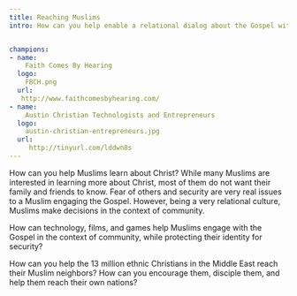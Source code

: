 ```yaml
---
title: Reaching Muslims
intro: How can you help enable a relational dialog about the Gospel with the 2 Billion Muslims globally?


champions:
- name:
    Faith Comes By Hearing
  logo:
    FBCH.png
  url:
   http://www.faithcomesbyhearing.com/
- name:
    Austin Christian Technologists and Entrepreneurs
  logo:
    austin-christian-entrepreneurs.jpg
  url:
     http://tinyurl.com/lddwn8s
---
```

How can you help Muslims learn about Christ? While many Muslims are interested in learning more about Christ, most of them do not want their family and friends to know. Fear of others and security are very real issues to a Muslim engaging the Gospel. However, being a very relational culture, Muslims make decisions in the context of community.

How can technology, films, and games help Muslims engage with the Gospel in the context of community, while protecting their identity for security?

How can you help the 13 million ethnic Christians in the Middle East reach their Muslim neighbors? How can you encourage them, disciple them, and help them reach their own nations?
